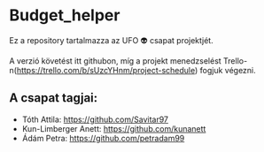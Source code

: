 # Budget_helper
Ez a repository tartalmazza az UFO :alien: csapat projektjét.

A verzió követést itt githubon, míg a projekt menedzselést Trello-n(https://trello.com/b/sUzcYHnm/project-schedule) fogjuk végezni.

## A csapat tagjai:
- Tóth Attila: https://github.com/Savitar97
- Kun-Limberger Anett: https://github.com/kunanett
- Ádám Petra: https://github.com/petradam99
